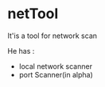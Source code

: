 # netTool

It'is a tool for network scan

He has :
   - local network scanner
   - port Scanner(in alpha)